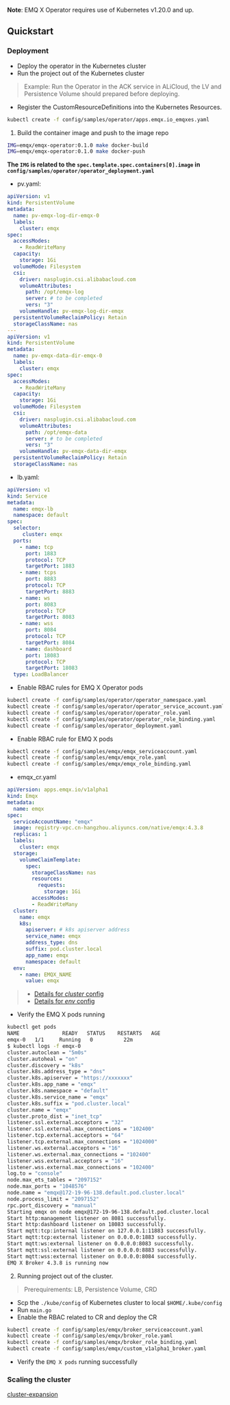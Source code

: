**Note**: EMQ X Operator requires use of Kubernetes v1.20.0 and up.

## Quickstart

### Deployment

* Deploy the operator in the Kubernetes cluster
* Run the project out of the Kubernetes cluster

>Example: Run the Operator in the ACK service in ALiCloud, the LV and Persistence Volume should prepared before deploying.

* Register the CustomResourceDefinitions into the Kubernetes Resources.

```bash
kubectl create -f config/samples/operator/apps.emqx.io_emqxes.yaml
```

1. Build the container image and push to the image repo

```bash
IMG=emqx/emqx-operator:0.1.0 make docker-build
IMG=emqx/emqx-operator:0.1.0 make docker-push
```

**The `IMG` is related to the `spec.template.spec.containers[0].image` in `config/samples/operator/operator_deployment.yaml`**

* pv.yaml:

```yaml
apiVersion: v1
kind: PersistentVolume
metadata:
  name: pv-emqx-log-dir-emqx-0
  labels:
    cluster: emqx
spec:
  accessModes:
    - ReadWriteMany
  capacity:
    storage: 1Gi
  volumeMode: Filesystem
  csi:
    driver: nasplugin.csi.alibabacloud.com
    volumeAttributes:
      path: /opt/emqx-log
      server: # to be completed 
      vers: "3"
    volumeHandle: pv-emqx-log-dir-emqx
  persistentVolumeReclaimPolicy: Retain
  storageClassName: nas
---
apiVersion: v1
kind: PersistentVolume
metadata:
  name: pv-emqx-data-dir-emqx-0
  labels:
    cluster: emqx
spec:
  accessModes:
    - ReadWriteMany
  capacity:
    storage: 1Gi
  volumeMode: Filesystem
  csi:
    driver: nasplugin.csi.alibabacloud.com
    volumeAttributes:
      path: /opt/emqx-data
      server: # to be completed
      vers: "3"
    volumeHandle: pv-emqx-data-dir-emqx
  persistentVolumeReclaimPolicy: Retain
  storageClassName: nas
```

* lb.yaml:

```yaml
apiVersion: v1
kind: Service
metadata: 
  name: emqx-lb
  namespace: default
spec:
  selector:
     cluster: emqx
  ports:
    - name: tcp
      port: 1883
      protocol: TCP
      targetPort: 1883
    - name: tcps
      port: 8883
      protocol: TCP
      targetPort: 8883
    - name: ws
      port: 8083
      protocol: TCP
      targetPort: 8083
    - name: wss
      port: 8084
      protocol: TCP
      targetPort: 8084
    - name: dashboard
      port: 18083
      protocol: TCP
      targetPort: 18083
  type: LoadBalancer
```

* Enable RBAC rules for EMQ X Operator pods

```bash
kubectl create -f config/samples/operator/operator_namespace.yaml
kubectl create -f config/samples/operator/operator_service_account.yaml
kubectl create -f config/samples/operator/operator_role.yaml
kubectl create -f config/samples/operator/operator_role_binding.yaml
kubectl create -f config/samples/operator_deployment.yaml
```

* Enable RBAC rule for EMQ X pods

```bash
kubectl create -f config/samples/emqx/emqx_serviceaccount.yaml
kubectl create -f config/samples/emqx/emqx_role.yaml
kubectl create -f config/samples/emqx/emqx_role_binding.yaml
```

* emqx_cr.yaml

```yaml
apiVersion: apps.emqx.io/v1alpha1
kind: Emqx
metadata:
  name: emqx
spec:
  serviceAccountName: "emqx"
  image: registry-vpc.cn-hangzhou.aliyuncs.com/native/emqx:4.3.8
  replicas: 1
  labels:
    cluster: emqx
  storage:
    volumeClaimTemplate:
      spec:
        storageClassName: nas
        resources:
          requests:
            storage: 1Gi
        accessModes:
        - ReadWriteMany
  cluster:
    name: emqx
    k8s:   
      apiserver: # k8s apiserver address
      service_name: emqx
      address_type: dns
      suffix: pod.cluster.local
      app_name: emqx
      namespace: default
  env:
    - name: EMQX_NAME
      value: emqx
```

> * [Details for *cluster* config](https://docs.emqx.io/en/broker/v4.3/configuration/configuration.html)
> * [Details for *env* config](https://docs.emqx.io/en/broker/v4.3/configuration/configuration.html)
  
* Verify the EMQ X pods running

```bash
kubectl get pods               
NAME              READY   STATUS    RESTARTS   AGE
emqx-0   1/1     Running   0          22m
$ kubectl logs -f emqx-0
cluster.autoclean = "5m0s"
cluster.autoheal = "on"
cluster.discovery = "k8s"
cluster.k8s.address_type = "dns"
cluster.k8s.apiserver = "https://xxxxxxx"
cluster.k8s.app_name = "emqx"
cluster.k8s.namespace = "default"
cluster.k8s.service_name = "emqx"
cluster.k8s.suffix = "pod.cluster.local"
cluster.name = "emqx"
cluster.proto_dist = "inet_tcp"
listener.ssl.external.acceptors = "32"
listener.ssl.external.max_connections = "102400"
listener.tcp.external.acceptors = "64"
listener.tcp.external.max_connections = "1024000"
listener.ws.external.acceptors = "16"
listener.ws.external.max_connections = "102400"
listener.wss.external.acceptors = "16"
listener.wss.external.max_connections = "102400"
log.to = "console"
node.max_ets_tables = "2097152"
node.max_ports = "1048576"
node.name = "emqx@172-19-96-138.default.pod.cluster.local"
node.process_limit = "2097152"
rpc.port_discovery = "manual"
Starting emqx on node emqx@172-19-96-138.default.pod.cluster.local
Start http:management listener on 8081 successfully.
Start http:dashboard listener on 18083 successfully.
Start mqtt:tcp:internal listener on 127.0.0.1:11883 successfully.
Start mqtt:tcp:external listener on 0.0.0.0:1883 successfully.
Start mqtt:ws:external listener on 0.0.0.0:8083 successfully.
Start mqtt:ssl:external listener on 0.0.0.0:8883 successfully.
Start mqtt:wss:external listener on 0.0.0.0:8084 successfully.
EMQ X Broker 4.3.8 is running now
```

2. Running project out of the cluster.

> Prerequirements: LB, Persistence Volume, CRD

* Scp the `./kube/config` of Kubernetes cluster to local `$HOME/.kube/config`
* Run `main.go`
* Enable the RBAC related to CR and deploy the CR

```bash
kubectl create -f config/samples/emqx/broker_serviceaccount.yaml
kubectl create -f config/samples/emqx/broker_role.yaml
kubectl create -f config/samples/emqx/broker_role_binding.yaml
kubectl create -f config/samples/emqx/custom_v1alpha1_broker.yaml
```

* Verify the  `EMQ X pods` running successfully

### Scaling the cluster

[cluster-expansion](docs/cluster-expansion.md)
